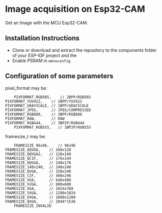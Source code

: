 # Image acquisition on Esp32-CAM

Get an Image with the MCU Esp32-CAM.


## Installation Instructions

- Clone or download and extract the repository to the components folder of your ESP-IDF project and the 
- Enable PSRAM in `menuconfig`

## Configuration of some parameters

pixel_format may be:

		PIXFORMAT_RGB565,    // 2BPP/RGB565
    PIXFORMAT_YUV422,    // 2BPP/YUV422
    PIXFORMAT_GRAYSCALE, // 1BPP/GRAYSCALE
    PIXFORMAT_JPEG,      // JPEG/COMPRESSED
    PIXFORMAT_RGB888,    // 3BPP/RGB888
    PIXFORMAT_RAW,       // RAW
    PIXFORMAT_RGB444,    // 3BP2P/RGB444
		PIXFORMAT_RGB555, 	// 3BP2P/RGB555  
		
framesize_t may be:

		FRAMESIZE_96x96,    // 96x96
    FRAMESIZE_QQVGA,    // 160x120
    FRAMESIZE_QQVGA2,   // 128x160
    FRAMESIZE_QCIF,     // 176x144
    FRAMESIZE_HQVGA,    // 240x176
    FRAMESIZE_240x240,  // 240x240
    FRAMESIZE_QVGA,     // 320x240
    FRAMESIZE_CIF,      // 400x296
    FRAMESIZE_VGA,      // 640x480
    FRAMESIZE_SVGA,     // 800x600
    FRAMESIZE_XGA,      // 1024x768
    FRAMESIZE_SXGA,     // 1280x1024
    FRAMESIZE_UXGA,     // 1600x1200
    FRAMESIZE_QXGA,     // 2048*1536
		FRAMESIZE_INVALID
		
